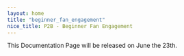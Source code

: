 ```yaml
---
layout: home
title: "beginner_fan_engagement"
nice_title: P2B - Beginner Fan Engagement
---
```


This Documentation Page will be released on June the 23th.
